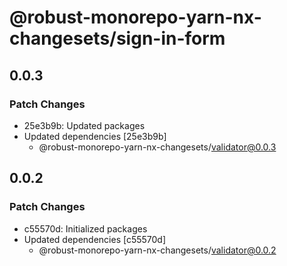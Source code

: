# @robust-monorepo-yarn-nx-changesets/sign-in-form

## 0.0.3

### Patch Changes

- 25e3b9b: Updated packages
- Updated dependencies [25e3b9b]
  - @robust-monorepo-yarn-nx-changesets/validator@0.0.3

## 0.0.2

### Patch Changes

- c55570d: Initialized packages
- Updated dependencies [c55570d]
  - @robust-monorepo-yarn-nx-changesets/validator@0.0.2
